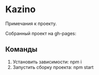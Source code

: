 # Kazino
Примечания к проекту.

Собранный проект на gh-pages:  

## Команды

1. Установить зависимости: npm i
2. Запустить сборку проекта: npm start
